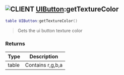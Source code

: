 ## ![](images/client.png "CLIENT") [UIButton](ui_button):getTextureColor

```lua
table UIButton:getTextureColor()
```

> Gets the ui button texture color

### Returns

| Type  | Description      |
| ----- | ---------------- |
| table | Contains r,g,b,a |
